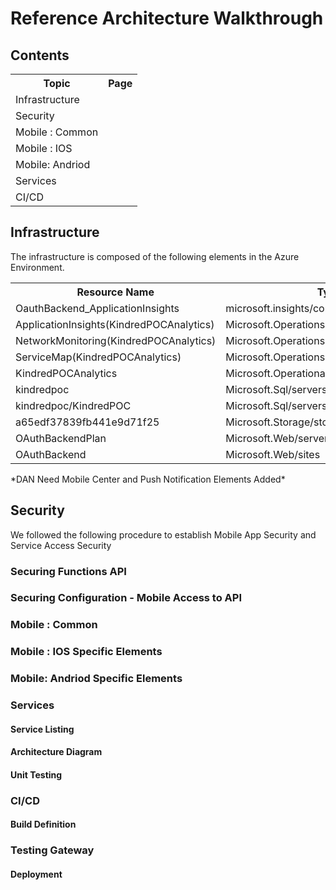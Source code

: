 # Reference Architecture Walkthrough #
## Contents ##
<table>
    <tr>
        <th>Topic</th>
        <th>Page</th>
    </tr>
    <tr>
        <td>Infrastructure</td>
        <td></td>
    </tr>
    <tr>
        <td>Security</td>
        <td></td>
    </tr>
    <tr>
        <td>Mobile : Common</td>
        <td></td>
    </tr>
    <tr>
        <td>Mobile : IOS</td>
        <td></td>
    </tr>
    <tr>
        <td>Mobile: Andriod</td>
        <td></td>
    </tr>
    <tr>
        <td>Services</td>
        <td></td>
    </tr>
    <tr>
        <td>CI/CD</td>
        <td></td>
    </tr>
</table>

## Infrastructure ## 
The infrastructure is composed of the following elements in the Azure Environment.
<table>
    <tr>
        <th>Resource Name</th>
        <th>Type</th>
        <th>Version</th>
    </tr>
<tr>
        <td>OauthBackend_ApplicationInsights</td>
        <td>microsoft.insights/components</td>
        <td></td>
    </tr>
<tr>
        <td>ApplicationInsights(KindredPOCAnalytics)</td>
        <td>Microsoft.OperationsManagement/solutions</td>
        <td></td>
    </tr>
<tr>
        <td>NetworkMonitoring(KindredPOCAnalytics)</td>
        <td>Microsoft.OperationsManagement/solutions</td>
        <td></td>
    </tr>
<tr>
        <td>ServiceMap(KindredPOCAnalytics)</td>
        <td>Microsoft.OperationsManagement/solutions</td>
        <td></td>
    </tr>
<tr>
        <td>KindredPOCAnalytics</td>
        <td>Microsoft.OperationalInsights/workspaces</td>
        <td></td>
    </tr>
<tr>
        <td>kindredpoc</td>
        <td>Microsoft.Sql/servers</td>
        <td>v12.0</td>
    </tr>
    <tr>
        <td>kindredpoc/KindredPOC</td>
        <td>Microsoft.Sql/servers/databases</td>
        <td>v12.0,user</td>
    </tr>
    <tr>
        <td>a65edf37839fb441e9d71f25</td>
        <td>Microsoft.Storage/storageAccounts</td>
        <td></td>
    </tr>
    <tr>
        <td>OAuthBackendPlan</td>
        <td>Microsoft.Web/serverFarms</td>
        <td>functionapp</td>
    </tr>
    <tr>
        <td>OAuthBackend</td>
        <td>Microsoft.Web/sites</td>
        <td>functionapp</td>
    </tr>
</table>
*DAN Need Mobile Center and Push Notification Elements Added*

## Security ##
We followed the following procedure to establish Mobile App Security and Service Access Security
### Securing Functions API ###

### Securing Configuration - Mobile Access to API ###

### Mobile : Common ###
        
### Mobile : IOS Specific Elements

### Mobile: Andriod Specific Elements

### Services ###

#### Service Listing ####
#### Architecture Diagram ####
#### Unit Testing ####

### CI/CD ###
#### Build Definition ####
### Testing Gateway ####
#### Deployment ####




